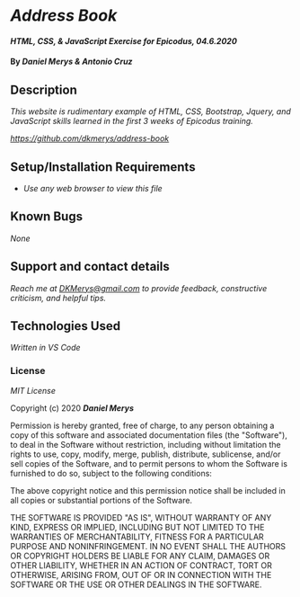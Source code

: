 # _Address Book_

#### _HTML, CSS, & JavaScript Exercise for Epicodus, 04.6.2020_

#### By _**Daniel Merys & Antonio Cruz**_

## Description

_This website is rudimentary example of HTML, CSS, Bootstrap, Jquery, and JavaScript skills learned in the first 3 weeks of Epicodus training._

_https://github.com/dkmerys/address-book_



## Setup/Installation Requirements

* _Use any web browser to view this file_


## Known Bugs

_None_

## Support and contact details

_Reach me at DKMerys@gmail.com to provide feedback, constructive criticism, and helpful tips._

## Technologies Used

_Written in VS Code_

### License

*MIT License*

Copyright (c) 2020 **_Daniel Merys_**

Permission is hereby granted, free of charge, to any person obtaining a copy
of this software and associated documentation files (the "Software"), to deal
in the Software without restriction, including without limitation the rights
to use, copy, modify, merge, publish, distribute, sublicense, and/or sell
copies of the Software, and to permit persons to whom the Software is
furnished to do so, subject to the following conditions:

The above copyright notice and this permission notice shall be included in all
copies or substantial portions of the Software.

THE SOFTWARE IS PROVIDED "AS IS", WITHOUT WARRANTY OF ANY KIND, EXPRESS OR
IMPLIED, INCLUDING BUT NOT LIMITED TO THE WARRANTIES OF MERCHANTABILITY,
FITNESS FOR A PARTICULAR PURPOSE AND NONINFRINGEMENT. IN NO EVENT SHALL THE
AUTHORS OR COPYRIGHT HOLDERS BE LIABLE FOR ANY CLAIM, DAMAGES OR OTHER
LIABILITY, WHETHER IN AN ACTION OF CONTRACT, TORT OR OTHERWISE, ARISING FROM,
OUT OF OR IN CONNECTION WITH THE SOFTWARE OR THE USE OR OTHER DEALINGS IN THE
SOFTWARE.